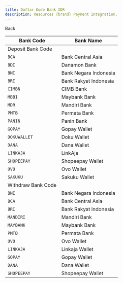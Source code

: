 ```yaml
---
title: Daftar Kode Bank IDR
description: Resources {brand} Payment Integration. 
---
```


<x-button href="{{ url()->previous() }}">Back</x-button>

| Bank Code          | Bank Name             |
| ------------------ | --------------------- |
| Deposit Bank Code  |
| `BCA`              | Bank Central Asia     |
| `BDI`              | Danamon Bank          |
| `BNI`              | Bank Negara Indonesia |
| `BRI`              | Bank Rakyat Indonesia |
| `CIMBN`            | CIMB Bank             |
| `MBBI`             | Maybank Bank          |
| `MDR`              | Mandiri Bank          |
| `PMTB`             | Permata Bank          |
| `PANIN`            | Panin Bank            |
| `GOPAY`            | Gopay Wallet          |
| `DOKUWALLET`       | Doku Wallet           |
| `DANA`             | Dana Wallet           |
| `LINKAJA`          | LinkAja               |
| `SHOPEEPAY`        | Shopeepay Wallet      |
| `OVO`              | Ovo Wallet            |
| `SAKUKU`           | Sakuku Wallet         |
| Withdraw Bank Code |
| `BNI`              | Bank Negara Indonesia |
| `BCA`              | Bank Central Asia     |
| `BRI`              | Bank Rakyat Indonesia |
| `MANDIRI`          | Mandiri Bank          |
| `MAYBANK`          | Maybank Bank          |
| `PMTB`             | Permata Bank          |
| `OVO`              | Ovo Wallet            |
| `LINKAJA`          | Linkaja Wallet        |
| `GOPAY`            | Gopay Wallet          |
| `DANA`             | Dana Wallet           |
| `SHOPEEPAY`        | Shopeepay Wallet      |
